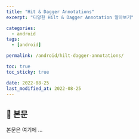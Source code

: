 ```yaml
---
title: "Hit & Dagger Annotations"
excerpt: "다양한 Hilt & Dagger Annotation 알아보기"

categories:
  - android
tags:
  - [android]

permalink: /android/hilt-dagger-annotations/

toc: true
toc_sticky: true

date: 2022-08-25
last_modified_at: 2022-08-25
---
```


## 🦥 본문

본문은 여기에 ...
